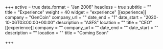 +++
active = true
date_format = "Jan 2006"
headless = true
subtitle = ""
title = "Experience"
weight = 40
widget = "experience"
[[experience]]
company = "GenCoin"
company_url = ""
date_end = "1"
date_start = "2020-10-06T03:00:00+00:00"
description = "ASFS"
location = ""
title = "CEO"
[[experience]]
company = ""
company_url = ""
date_end = ""
date_start = ""
description = ""
location = ""
title = "Coming Soon"

+++
